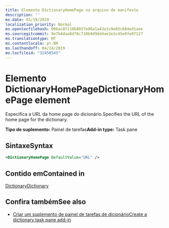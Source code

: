 ```yaml
---
title: Elemento DictionaryHomePage no arquivo de manifesto
description: ''
ms.date: 03/19/2019
localization_priority: Normal
ms.openlocfilehash: 096ac8f110b8037e86a1a43a1c9e83c684ed1aee
ms.sourcegitcommit: 9e7b4daa8d76c710b9d9dd4ae2e3c45e8fe07127
ms.translationtype: MT
ms.contentlocale: pt-BR
ms.lasthandoff: 04/24/2019
ms.locfileid: "32450545"
---
```

# <a name="dictionaryhomepage-element"></a><span data-ttu-id="ba93a-102">Elemento DictionaryHomePage</span><span class="sxs-lookup"><span data-stu-id="ba93a-102">DictionaryHomePage element</span></span>

<span data-ttu-id="ba93a-103">Especifica a URL da home page do dicionário.</span><span class="sxs-lookup"><span data-stu-id="ba93a-103">Specifies the URL of the home page for the dictionary.</span></span>

<span data-ttu-id="ba93a-104">**Tipo de suplemento:** Painel de tarefas</span><span class="sxs-lookup"><span data-stu-id="ba93a-104">**Add-in type:** Task pane</span></span>

## <a name="syntax"></a><span data-ttu-id="ba93a-105">Sintaxe</span><span class="sxs-lookup"><span data-stu-id="ba93a-105">Syntax</span></span>

```XML
<DictionaryHomePage DefaultValue="URL" />
```

## <a name="contained-in"></a><span data-ttu-id="ba93a-106">Contido em</span><span class="sxs-lookup"><span data-stu-id="ba93a-106">Contained in</span></span>

[<span data-ttu-id="ba93a-107">Dictionary</span><span class="sxs-lookup"><span data-stu-id="ba93a-107">Dictionary</span></span>](dictionary.md)

## <a name="see-also"></a><span data-ttu-id="ba93a-108">Confira também</span><span class="sxs-lookup"><span data-stu-id="ba93a-108">See also</span></span>

- [<span data-ttu-id="ba93a-109">Criar um suplemento de painel de tarefas de dicionário</span><span class="sxs-lookup"><span data-stu-id="ba93a-109">Create a dictionary task pane add-in</span></span>](/office/dev/add-ins/word/dictionary-task-pane-add-ins)
    
